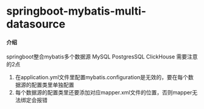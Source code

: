 # springboot-mybatis-multi-datasource

#### 介绍
springboot整合mybatis多个数据源
MySQL
PostgresSQL
ClickHouse
需要注意的2点
1. 在application.yml文件里配置mybatis.configuration是无效的，要在每个数据源的配置类里单独配置
2. 每个数据源的配置类里还要添加对应mapper.xml文件的位置，否则mapper无法绑定会报错
